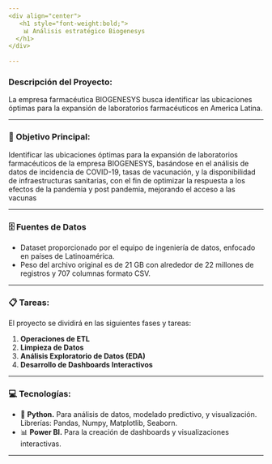 ```yaml
---
<div align="center">
   <h1 style="font-weight:bold;">
    📊 Análisis estratégico Biogenesys 
  </h1>
</div> 
  
---
```


###  Descripción del Proyecto:

La empresa farmacéutica BIOGENESYS busca identificar las ubicaciones óptimas para la expansión de laboratorios farmacéuticos en America Latina.

---

### 	:dart: Objetivo Principal:

Identificar las ubicaciones óptimas para la expansión de laboratorios farmacéuticos de la empresa BIOGENESYS, basándose en el análisis de datos de incidencia de COVID-19, tasas de vacunación, y la disponibilidad de infraestructuras sanitarias, con el fin de optimizar la respuesta a los efectos de la pandemia y post pandemia, mejorando el acceso a las vacunas

---
### 	:file_cabinet: Fuentes de Datos

- Dataset proporcionado por el equipo de ingeniería de datos, enfocado en países de Latinoamérica.
- Peso del archivo original es de 21 GB con alrededor de 22 millones de registros y 707 columnas formato CSV.
---

### :clipboard: Tareas:

El proyecto se dividirá en las siguientes fases y tareas: 

1. **Operaciones de ETL**
2. **Limpieza de Datos**
3. **Análisis Exploratorio de Datos (EDA)**
4. **Desarrollo de Dashboards Interactivos**

---

### :computer: Tecnologías:

- 🐍 **Python.** Para análisis de datos, modelado predictivo, y visualización. Librerías: Pandas, Numpy, Matplotlib, Seaborn.
- 📊 **Power BI.** Para la creación de dashboards y visualizaciones interactivas.

---


